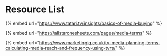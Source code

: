# Resource List

{% embed url="https://www.tatari.tv/insights/basics-of-media-buying" %}

{% embed url="https://allstaronesheets.com/pages/media-terms" %}

{% embed url="https://www.marketingiq.co.uk/tv-media-planning-terms-calculating-media-reach-and-frequency-using-tvrs/" %}


